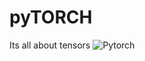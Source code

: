 # pyTORCH
Its all about tensors
![Pytorch](https://user-images.githubusercontent.com/114636450/235365320-373fbd8a-caf7-4b10-92f6-2c226f8d9bdb.png)
